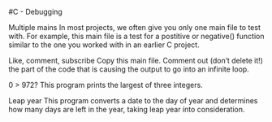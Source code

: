#C - Debugging

Multiple mains
In most projects, we often give you only one main file to test with. For example, this main file is a test for a postitive or negative() function similar to the one you worked with in an earlier C project.

Like, comment, subscribe
Copy this main file. Comment out (don’t delete it!) the part of the code that is causing the output to go into an infinite loop.

0 > 972?
This program prints the largest of three integers.

Leap year
This program converts a date to the day of year and determines how many days are left in the year, taking leap year into consideration.
